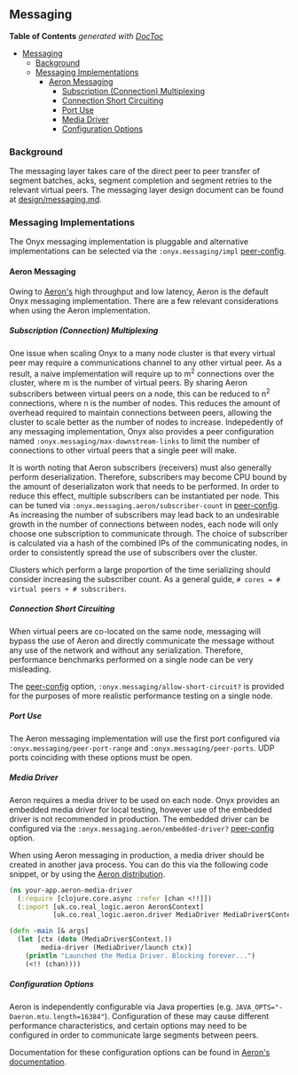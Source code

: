 ## Messaging

<!-- START doctoc generated TOC please keep comment here to allow auto update -->
<!-- DON'T EDIT THIS SECTION, INSTEAD RE-RUN doctoc TO UPDATE -->
**Table of Contents**  *generated with [DocToc](http://doctoc.herokuapp.com/)*

- [Messaging](#messaging)
  - [Background](#background)
  - [Messaging Implementations](#messaging-implementations)
    - [Aeron Messaging](#aeron-messaging)
      - [Subscription (Connection) Multiplexing](#subscription-connection-multiplexing)
      - [Connection Short Circuiting](#connection-short-circuiting)
      - [Port Use](#port-use)
      - [Media Driver](#media-driver)
      - [Configuration Options](#configuration-options)

<!-- END doctoc generated TOC please keep comment here to allow auto update -->

### Background

The messaging layer takes care of the direct peer to peer transfer of segment
batches, acks, segment completion and segment retries to the relevant virtual
peers. The messaging layer design document can be found at
[design/messaging.md](../design/messaging.md).

### Messaging Implementations

The Onyx messaging implementation is pluggable and alternative implementations
can be selected via the `:onyx.messaging/impl` [peer-config](peer-config.md#onyxmessagingimpl).

#### Aeron Messaging

Owing to [Aeron's](https://github.com/real-logic/Aeron) high throughput and low
latency, Aeron is the default Onyx messaging implementation. There are a few
relevant considerations when using the Aeron implementation.

##### Subscription (Connection) Multiplexing

One issue when scaling Onyx to a many node cluster is that every virtual peer
may require a communications channel to any other virtual peer. As a result, a
naive implementation will require up to m<sup>2</sup> connections over the
cluster, where m is the number of virtual peers. By sharing Aeron subscribers
between virtual peers on a node, this can be reduced to n<sup>2</sup>
connections, where n is the number of nodes. This reduces the amount of
overhead required to maintain connections between peers, allowing the
cluster to scale better as the number of nodes to increase. Indepedently of
any messaging implementation, Onyx also provides a peer configuration named
`:onyx.messaging/max-downstream-links` to limit the number of connections
to other virtual peers that a single peer will make.

It is worth noting that Aeron subscribers (receivers) must also generally
perform deserialization.  Therefore, subscribers may become CPU bound by the
amount of deserializaton work that needs to be performed. In order to reduce
this effect, multiple subscribers can be instantiated per node.  This can be
tuned via `:onyx.messaging.aeron/subscriber-count` in
[peer-config](peer-config.md#onyxmessagingaeronsubscriber-count). As increasing
the number of subscribers may lead back to an undesirable growth in the number
of connections between nodes, each node will only choose one subscription to
communicate through. The choice of subscriber is calculated via a hash of the combined IPs of the
communicating nodes, in order to consistently spread the use of subscribers over the cluster.

Clusters which perform a large proportion of the time serializing should
consider increasing the subscriber count. As a general guide, `# cores = #
virtual peers + # subscribers`.

##### Connection Short Circuiting

When virtual peers are co-located on the same node, messaging will bypass the
use of Aeron and directly communicate the message without any use of the
network and without any serialization. Therefore, performance benchmarks
performed on a single node can be very misleading.

The [peer-config](peer-config.md#onyxmessagingallow-short-circuit) option, `:onyx.messaging/allow-short-circuit?`
is provided for the purposes of more realistic performance testing on a single node.

##### Port Use

The Aeron messaging implementation will use the first port configured via
`:onyx.messaging/peer-port-range` and `:onyx.messaging/peer-ports`. UDP ports
coinciding with these options must be open.

##### Media Driver

Aeron requires a media driver to be used on each node. Onyx provides an
embedded media driver for local testing, however use of the embedded driver is
not recommended in production. The embedded driver can be configured via the
`:onyx.messaging.aeron/embedded-driver?` [peer-config](peer-config.md#onyxmessagingaeronembedded-driver) option.

When using Aeron messaging in production, a media driver should be created in
another java process. You can do this via the following code snippet, or by using the [Aeron distribution](https://github.com/real-logic/Aeron#media-driver-packaging).

```clojure
(ns your-app.aeron-media-driver
  (:require [clojure.core.async :refer [chan <!!]])
  (:import [uk.co.real_logic.aeron Aeron$Context]
           [uk.co.real_logic.aeron.driver MediaDriver MediaDriver$Context ThreadingMode]))

(defn -main [& args]
  (let [ctx (doto (MediaDriver$Context.))
        media-driver (MediaDriver/launch ctx)]
    (println "Launched the Media Driver. Blocking forever...")
    (<!! (chan))))
```

##### Configuration Options

Aeron is independently configurable via Java properties (e.g.  `JAVA_OPTS="-Daeron.mtu.length=16384"`).
Configuration of these may cause different performance characteristics, and
certain options may need to be configured in order to communicate large segments between peers.

Documentation for these configuration options can be found in
[Aeron's documentation](https://github.com/real-logic/Aeron/wiki/Configuration-Options).
